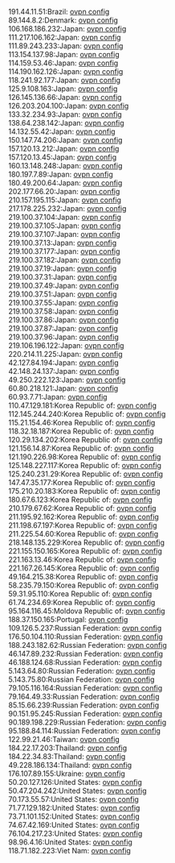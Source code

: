 191.44.11.51:Brazil: [ovpn config](vpn/191_44_11_51.ovpn)  
89.144.8.2:Denmark: [ovpn config](vpn/89_144_8_2.ovpn)  
106.168.186.232:Japan: [ovpn config](vpn/106_168_186_232.ovpn)  
111.217.106.162:Japan: [ovpn config](vpn/111_217_106_162.ovpn)  
111.89.243.233:Japan: [ovpn config](vpn/111_89_243_233.ovpn)  
113.154.137.98:Japan: [ovpn config](vpn/113_154_137_98.ovpn)  
114.159.53.46:Japan: [ovpn config](vpn/114_159_53_46.ovpn)  
114.190.162.126:Japan: [ovpn config](vpn/114_190_162_126.ovpn)  
118.241.92.177:Japan: [ovpn config](vpn/118_241_92_177.ovpn)  
125.9.108.163:Japan: [ovpn config](vpn/125_9_108_163.ovpn)  
126.145.136.66:Japan: [ovpn config](vpn/126_145_136_66.ovpn)  
126.203.204.100:Japan: [ovpn config](vpn/126_203_204_100.ovpn)  
133.32.234.93:Japan: [ovpn config](vpn/133_32_234_93.ovpn)  
138.64.238.142:Japan: [ovpn config](vpn/138_64_238_142.ovpn)  
14.132.55.42:Japan: [ovpn config](vpn/14_132_55_42.ovpn)  
150.147.74.206:Japan: [ovpn config](vpn/150_147_74_206.ovpn)  
157.120.13.212:Japan: [ovpn config](vpn/157_120_13_212.ovpn)  
157.120.13.45:Japan: [ovpn config](vpn/157_120_13_45.ovpn)  
160.13.148.248:Japan: [ovpn config](vpn/160_13_148_248.ovpn)  
180.197.7.89:Japan: [ovpn config](vpn/180_197_7_89.ovpn)  
180.49.200.64:Japan: [ovpn config](vpn/180_49_200_64.ovpn)  
202.177.66.20:Japan: [ovpn config](vpn/202_177_66_20.ovpn)  
210.157.195.115:Japan: [ovpn config](vpn/210_157_195_115.ovpn)  
217.178.225.232:Japan: [ovpn config](vpn/217_178_225_232.ovpn)  
219.100.37.104:Japan: [ovpn config](vpn/219_100_37_104.ovpn)  
219.100.37.105:Japan: [ovpn config](vpn/219_100_37_105.ovpn)  
219.100.37.107:Japan: [ovpn config](vpn/219_100_37_107.ovpn)  
219.100.37.13:Japan: [ovpn config](vpn/219_100_37_13.ovpn)  
219.100.37.177:Japan: [ovpn config](vpn/219_100_37_177.ovpn)  
219.100.37.182:Japan: [ovpn config](vpn/219_100_37_182.ovpn)  
219.100.37.19:Japan: [ovpn config](vpn/219_100_37_19.ovpn)  
219.100.37.31:Japan: [ovpn config](vpn/219_100_37_31.ovpn)  
219.100.37.49:Japan: [ovpn config](vpn/219_100_37_49.ovpn)  
219.100.37.51:Japan: [ovpn config](vpn/219_100_37_51.ovpn)  
219.100.37.55:Japan: [ovpn config](vpn/219_100_37_55.ovpn)  
219.100.37.58:Japan: [ovpn config](vpn/219_100_37_58.ovpn)  
219.100.37.86:Japan: [ovpn config](vpn/219_100_37_86.ovpn)  
219.100.37.87:Japan: [ovpn config](vpn/219_100_37_87.ovpn)  
219.100.37.96:Japan: [ovpn config](vpn/219_100_37_96.ovpn)  
219.106.196.122:Japan: [ovpn config](vpn/219_106_196_122.ovpn)  
220.214.11.225:Japan: [ovpn config](vpn/220_214_11_225.ovpn)  
42.127.84.194:Japan: [ovpn config](vpn/42_127_84_194.ovpn)  
42.148.24.137:Japan: [ovpn config](vpn/42_148_24_137.ovpn)  
49.250.222.123:Japan: [ovpn config](vpn/49_250_222_123.ovpn)  
60.80.218.121:Japan: [ovpn config](vpn/60_80_218_121.ovpn)  
60.93.7.71:Japan: [ovpn config](vpn/60_93_7_71.ovpn)  
110.47.129.181:Korea Republic of: [ovpn config](vpn/110_47_129_181.ovpn)  
112.145.244.240:Korea Republic of: [ovpn config](vpn/112_145_244_240.ovpn)  
115.21.154.46:Korea Republic of: [ovpn config](vpn/115_21_154_46.ovpn)  
118.32.18.187:Korea Republic of: [ovpn config](vpn/118_32_18_187.ovpn)  
120.29.134.202:Korea Republic of: [ovpn config](vpn/120_29_134_202.ovpn)  
121.156.14.87:Korea Republic of: [ovpn config](vpn/121_156_14_87.ovpn)  
121.190.226.98:Korea Republic of: [ovpn config](vpn/121_190_226_98.ovpn)  
125.148.227.117:Korea Republic of: [ovpn config](vpn/125_148_227_117.ovpn)  
125.240.231.29:Korea Republic of: [ovpn config](vpn/125_240_231_29.ovpn)  
147.47.35.177:Korea Republic of: [ovpn config](vpn/147_47_35_177.ovpn)  
175.210.20.183:Korea Republic of: [ovpn config](vpn/175_210_20_183.ovpn)  
180.67.6.123:Korea Republic of: [ovpn config](vpn/180_67_6_123.ovpn)  
210.179.67.62:Korea Republic of: [ovpn config](vpn/210_179_67_62.ovpn)  
211.195.92.162:Korea Republic of: [ovpn config](vpn/211_195_92_162.ovpn)  
211.198.67.197:Korea Republic of: [ovpn config](vpn/211_198_67_197.ovpn)  
211.225.54.60:Korea Republic of: [ovpn config](vpn/211_225_54_60.ovpn)  
218.148.135.229:Korea Republic of: [ovpn config](vpn/218_148_135_229.ovpn)  
221.155.150.165:Korea Republic of: [ovpn config](vpn/221_155_150_165.ovpn)  
221.163.13.46:Korea Republic of: [ovpn config](vpn/221_163_13_46.ovpn)  
221.167.26.145:Korea Republic of: [ovpn config](vpn/221_167_26_145.ovpn)  
49.164.215.38:Korea Republic of: [ovpn config](vpn/49_164_215_38.ovpn)  
58.235.79.150:Korea Republic of: [ovpn config](vpn/58_235_79_150.ovpn)  
59.31.95.110:Korea Republic of: [ovpn config](vpn/59_31_95_110.ovpn)  
61.74.234.69:Korea Republic of: [ovpn config](vpn/61_74_234_69.ovpn)  
95.164.116.45:Moldova Republic of: [ovpn config](vpn/95_164_116_45.ovpn)  
188.37.150.165:Portugal: [ovpn config](vpn/188_37_150_165.ovpn)  
109.126.5.237:Russian Federation: [ovpn config](vpn/109_126_5_237.ovpn)  
176.50.104.110:Russian Federation: [ovpn config](vpn/176_50_104_110.ovpn)  
188.243.182.62:Russian Federation: [ovpn config](vpn/188_243_182_62.ovpn)  
46.147.89.232:Russian Federation: [ovpn config](vpn/46_147_89_232.ovpn)  
46.188.124.68:Russian Federation: [ovpn config](vpn/46_188_124_68.ovpn)  
5.143.64.80:Russian Federation: [ovpn config](vpn/5_143_64_80.ovpn)  
5.143.75.80:Russian Federation: [ovpn config](vpn/5_143_75_80.ovpn)  
79.105.116.164:Russian Federation: [ovpn config](vpn/79_105_116_164.ovpn)  
79.164.49.33:Russian Federation: [ovpn config](vpn/79_164_49_33.ovpn)  
85.15.66.239:Russian Federation: [ovpn config](vpn/85_15_66_239.ovpn)  
90.151.95.245:Russian Federation: [ovpn config](vpn/90_151_95_245.ovpn)  
90.189.198.229:Russian Federation: [ovpn config](vpn/90_189_198_229.ovpn)  
95.188.84.114:Russian Federation: [ovpn config](vpn/95_188_84_114.ovpn)  
122.99.21.46:Taiwan: [ovpn config](vpn/122_99_21_46.ovpn)  
184.22.17.203:Thailand: [ovpn config](vpn/184_22_17_203.ovpn)  
184.22.34.83:Thailand: [ovpn config](vpn/184_22_34_83.ovpn)  
49.228.186.134:Thailand: [ovpn config](vpn/49_228_186_134.ovpn)  
176.107.89.155:Ukraine: [ovpn config](vpn/176_107_89_155.ovpn)  
50.20.127.126:United States: [ovpn config](vpn/50_20_127_126.ovpn)  
50.47.204.242:United States: [ovpn config](vpn/50_47_204_242.ovpn)  
70.173.55.57:United States: [ovpn config](vpn/70_173_55_57.ovpn)  
71.77.129.182:United States: [ovpn config](vpn/71_77_129_182.ovpn)  
73.71.101.152:United States: [ovpn config](vpn/73_71_101_152.ovpn)  
74.67.42.169:United States: [ovpn config](vpn/74_67_42_169.ovpn)  
76.104.217.23:United States: [ovpn config](vpn/76_104_217_23.ovpn)  
98.96.4.16:United States: [ovpn config](vpn/98_96_4_16.ovpn)  
118.71.182.223:Viet Nam: [ovpn config](vpn/118_71_182_223.ovpn)  

